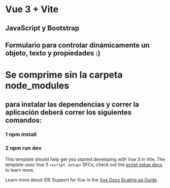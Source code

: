 # Vue 3 + Vite
## JavaScript y Bootstrap

## Formulario para controlar dinámicamente un objeto, texto y propiedades :)

# Se comprime sin la carpeta node_modules 
## para instalar las dependencias y correr la aplicación deberá correr los siguientes comandos: 
### 1 npm install
### 2 npm run dev

This template should help get you started developing with Vue 3 in Vite. The template uses Vue 3 `<script setup>` SFCs, check out the [script setup docs](https://v3.vuejs.org/api/sfc-script-setup.html#sfc-script-setup) to learn more.

Learn more about IDE Support for Vue in the [Vue Docs Scaling up Guide](https://vuejs.org/guide/scaling-up/tooling.html#ide-support).
